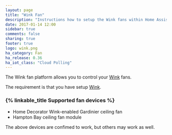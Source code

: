 ```yaml
---
layout: page
title: "Wink Fan"
description: "Instructions how to setup the Wink fans within Home Assistant."
date: 2017-01-14 12:00
sidebar: true
comments: false
sharing: true
footer: true
logo: wink.png
ha_category: Fan
ha_release: 0.36
ha_iot_class: "Cloud Polling"
---
```



The Wink fan platform allows you to control your [Wink](http://www.wink.com/) fans.

The requirement is that you have setup [Wink](/components/wink/).


### {% linkable_title Supported fan devices %}

- Home Decorator Wink-enabled Gardinier ceiling fan
- Hampton Bay ceiling fan module 


<p class='note'>
The above devices are confimed to work, but others may work as well.
</p>


